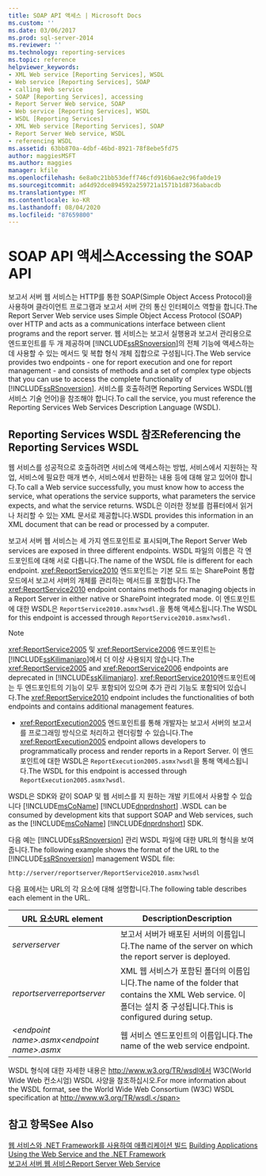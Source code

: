 ```yaml
---
title: SOAP API 액세스 | Microsoft Docs
ms.custom: ''
ms.date: 03/06/2017
ms.prod: sql-server-2014
ms.reviewer: ''
ms.technology: reporting-services
ms.topic: reference
helpviewer_keywords:
- XML Web service [Reporting Services], WSDL
- Web service [Reporting Services], SOAP
- calling Web service
- SOAP [Reporting Services], accessing
- Report Server Web service, SOAP
- Web service [Reporting Services], WSDL
- WSDL [Reporting Services]
- XML Web service [Reporting Services], SOAP
- Report Server Web service, WSDL
- referencing WSDL
ms.assetid: 63bb870a-4dbf-46bd-8921-78f8ebe5fd75
author: maggiesMSFT
ms.author: maggies
manager: kfile
ms.openlocfilehash: 6e8a0c21bb53deff746cfd916b6ae2c96fa0de19
ms.sourcegitcommit: ad4d92dce894592a259721a1571b1d8736abacdb
ms.translationtype: MT
ms.contentlocale: ko-KR
ms.lasthandoff: 08/04/2020
ms.locfileid: "87659800"
---
```

# <a name="accessing-the-soap-api"></a><span data-ttu-id="9b137-102">SOAP API 액세스</span><span class="sxs-lookup"><span data-stu-id="9b137-102">Accessing the SOAP API</span></span>
  <span data-ttu-id="9b137-103">보고서 서버 웹 서비스는 HTTP를 통한 SOAP(Simple Object Access Protocol)을 사용하며 클라이언트 프로그램과 보고서 서버 간의 통신 인터페이스 역할을 합니다.</span><span class="sxs-lookup"><span data-stu-id="9b137-103">The Report Server Web service uses Simple Object Access Protocol (SOAP) over HTTP and acts as a communications interface between client programs and the report server.</span></span> <span data-ttu-id="9b137-104">웹 서비스는 보고서 실행용과 보고서 관리용으로 엔드포인트를 두 개 제공하며 [!INCLUDE[ssRSnoversion](../../includes/ssrsnoversion-md.md)]의 전체 기능에 액세스하는 데 사용할 수 있는 메서드 및 복합 형식 개체 집합으로 구성됩니다.</span><span class="sxs-lookup"><span data-stu-id="9b137-104">The Web service provides two endpoints - one for report execution and one for report management - and consists of methods and a set of complex type objects that you can use to access the complete functionality of [!INCLUDE[ssRSnoversion](../../includes/ssrsnoversion-md.md)].</span></span> <span data-ttu-id="9b137-105">서비스를 호출하려면 Reporting Services WSDL(웹 서비스 기술 언어)을 참조해야 합니다.</span><span class="sxs-lookup"><span data-stu-id="9b137-105">To call the service, you must reference the Reporting Services Web Services Description Language (WSDL).</span></span>  
  
## <a name="referencing-the-reporting-services-wsdl"></a><span data-ttu-id="9b137-106">Reporting Services WSDL 참조</span><span class="sxs-lookup"><span data-stu-id="9b137-106">Referencing the Reporting Services WSDL</span></span>  
 <span data-ttu-id="9b137-107">웹 서비스를 성공적으로 호출하려면 서비스에 액세스하는 방법, 서비스에서 지원하는 작업, 서비스에 필요한 매개 변수, 서비스에서 반환하는 내용 등에 대해 알고 있어야 합니다.</span><span class="sxs-lookup"><span data-stu-id="9b137-107">To call a Web service successfully, you must know how to access the service, what operations the service supports, what parameters the service expects, and what the service returns.</span></span> <span data-ttu-id="9b137-108">WSDL은 이러한 정보를 컴퓨터에서 읽거나 처리할 수 있는 XML 문서로 제공합니다.</span><span class="sxs-lookup"><span data-stu-id="9b137-108">WSDL provides this information in an XML document that can be read or processed by a computer.</span></span>  
  
 <span data-ttu-id="9b137-109">보고서 서버 웹 서비스는 세 가지 엔드포인트로 표시되며,</span><span class="sxs-lookup"><span data-stu-id="9b137-109">The Report Server Web services are exposed in three different endpoints.</span></span> <span data-ttu-id="9b137-110">WSDL 파일의 이름은 각 엔드포인트에 대해 서로 다릅니다.</span><span class="sxs-lookup"><span data-stu-id="9b137-110">The name of the WSDL file is different for each endpoint.</span></span> <span data-ttu-id="9b137-111"><xref:ReportService2010> 엔드포인트는 기본 모드 또는 SharePoint 통합 모드에서 보고서 서버의 개체를 관리하는 메서드를 포함합니다.</span><span class="sxs-lookup"><span data-stu-id="9b137-111">The <xref:ReportService2010> endpoint contains methods for managing objects in a Report Server in either native or SharePoint integrated mode.</span></span> <span data-ttu-id="9b137-112">이 엔드포인트에 대한 WSDL은 `ReportService2010.asmx?wsdl.`을 통해 액세스됩니다.</span><span class="sxs-lookup"><span data-stu-id="9b137-112">The WSDL for this endpoint is accessed through `ReportService2010.asmx?wsdl.`</span></span>  
  
> [!NOTE]  
>  <span data-ttu-id="9b137-113"><xref:ReportService2005> 및 <xref:ReportService2006> 엔드포인트는 [!INCLUDE[ssKilimanjaro](../../includes/sskilimanjaro-md.md)]에서 더 이상 사용되지 않습니다.</span><span class="sxs-lookup"><span data-stu-id="9b137-113">The <xref:ReportService2005> and <xref:ReportService2006> endpoints are deprecated in [!INCLUDE[ssKilimanjaro](../../includes/sskilimanjaro-md.md)].</span></span> <span data-ttu-id="9b137-114"><xref:ReportService2010>엔드포인트에는 두 엔드포인트의 기능이 모두 포함되어 있으며 추가 관리 기능도 포함되어 있습니다.</span><span class="sxs-lookup"><span data-stu-id="9b137-114">The <xref:ReportService2010> endpoint includes the functionalities of both endpoints and contains additional management features.</span></span>  
  
-   <span data-ttu-id="9b137-115"><xref:ReportExecution2005> 엔드포인트를 통해 개발자는 보고서 서버의 보고서를 프로그래밍 방식으로 처리하고 렌더링할 수 있습니다.</span><span class="sxs-lookup"><span data-stu-id="9b137-115">The <xref:ReportExecution2005> endpoint allows developers to programmatically process and render reports in a Report Server.</span></span> <span data-ttu-id="9b137-116">이 엔드포인트에 대한 WSDL은 `ReportExecution2005.asmx?wsdl`을 통해 액세스됩니다.</span><span class="sxs-lookup"><span data-stu-id="9b137-116">The WSDL for this endpoint is accessed through `ReportExecution2005.asmx?wsdl`.</span></span>  
  
 <span data-ttu-id="9b137-117">WSDL은 SDK와 같이 SOAP 및 웹 서비스를 지 원하는 개발 키트에서 사용할 수 있습니다 [!INCLUDE[msCoName](../../includes/msconame-md.md)] [!INCLUDE[dnprdnshort](../../includes/dnprdnshort-md.md)] .</span><span class="sxs-lookup"><span data-stu-id="9b137-117">WSDL can be consumed by development kits that support SOAP and Web services, such as the [!INCLUDE[msCoName](../../includes/msconame-md.md)] [!INCLUDE[dnprdnshort](../../includes/dnprdnshort-md.md)] SDK.</span></span>  
  
 <span data-ttu-id="9b137-118">다음 예는 [!INCLUDE[ssRSnoversion](../../includes/ssrsnoversion-md.md)] 관리 WSDL 파일에 대한 URL의 형식을 보여 줍니다.</span><span class="sxs-lookup"><span data-stu-id="9b137-118">The following example shows the format of the URL to the [!INCLUDE[ssRSnoversion](../../includes/ssrsnoversion-md.md)] management WSDL file:</span></span>  
  
```  
http://server/reportserver/ReportService2010.asmx?wsdl  
```  
  
 <span data-ttu-id="9b137-119">다음 표에서는 URL의 각 요소에 대해 설명합니다.</span><span class="sxs-lookup"><span data-stu-id="9b137-119">The following table describes each element in the URL.</span></span>  
  
|<span data-ttu-id="9b137-120">URL 요소</span><span class="sxs-lookup"><span data-stu-id="9b137-120">URL element</span></span>|<span data-ttu-id="9b137-121">Description</span><span class="sxs-lookup"><span data-stu-id="9b137-121">Description</span></span>|  
|-----------------|-----------------|  
|<span data-ttu-id="9b137-122">*server*</span><span class="sxs-lookup"><span data-stu-id="9b137-122">*server*</span></span>|<span data-ttu-id="9b137-123">보고서 서버가 배포된 서버의 이름입니다.</span><span class="sxs-lookup"><span data-stu-id="9b137-123">The name of the server on which the report server is deployed.</span></span>|  
|<span data-ttu-id="9b137-124">*reportserver*</span><span class="sxs-lookup"><span data-stu-id="9b137-124">*reportserver*</span></span>|<span data-ttu-id="9b137-125">XML 웹 서비스가 포함된 폴더의 이름입니다.</span><span class="sxs-lookup"><span data-stu-id="9b137-125">The name of the folder that contains the XML Web service.</span></span> <span data-ttu-id="9b137-126">이 폴더는 설치 중 구성됩니다.</span><span class="sxs-lookup"><span data-stu-id="9b137-126">This is configured during setup.</span></span>|  
|<span data-ttu-id="9b137-127">*\<endpoint name>.asmx*</span><span class="sxs-lookup"><span data-stu-id="9b137-127">*\<endpoint name>.asmx*</span></span>|<span data-ttu-id="9b137-128">웹 서비스 엔드포인트의 이름입니다.</span><span class="sxs-lookup"><span data-stu-id="9b137-128">The name of the web service endpoint.</span></span>|  
  
 <span data-ttu-id="9b137-129">WSDL 형식에 대한 자세한 내용은 http://www.w3.org/TR/wsdl에서 W3C(World Wide Web 컨소시엄) WSDL 사양을 참조하십시오.</span><span class="sxs-lookup"><span data-stu-id="9b137-129">For more information about the WSDL format, see the World Wide Web Consortium (W3C) WSDL specification at http://www.w3.org/TR/wsdl.</span></span>  
  
## <a name="see-also"></a><span data-ttu-id="9b137-130">참고 항목</span><span class="sxs-lookup"><span data-stu-id="9b137-130">See Also</span></span>  
 <span data-ttu-id="9b137-131">[웹 서비스와 .NET Framework를 사용하여 애플리케이션 빌드](net-framework/building-applications-using-the-web-service-and-the-net-framework.md) </span><span class="sxs-lookup"><span data-stu-id="9b137-131">[Building Applications Using the Web Service and the .NET Framework](net-framework/building-applications-using-the-web-service-and-the-net-framework.md) </span></span>  
 [<span data-ttu-id="9b137-132">보고서 서버 웹 서비스</span><span class="sxs-lookup"><span data-stu-id="9b137-132">Report Server Web Service</span></span>](report-server-web-service.md)  
  
  
